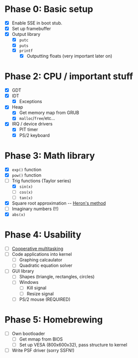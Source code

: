 # Phase 0: Basic setup
- [X] Enable SSE in boot stub.
- [X] Set up framebuffer
- [X] Output library
  - [X] `putc`
  - [X] `puts`
  - [X] `printf`
    - [X] Outputting floats (very important later on)

# Phase 2: CPU / important stuff
- [X] GDT
- [X] IDT
  - [X] Exceptions
- [X] Heap
  - [X] Get memory map from GRUB
  - [X] `malloc`/`free`/etc...
- [X] IRQ / device drivers
  - [X] PIT timer
  - [X] PS/2 keyboard

# Phase 3: Math library
- [X] `exp()` function
- [X] `pow()` function
- [ ] Trig functions (Taylor series)
    - [X] `sin(x)`
    - [ ] `cos(x)`
    - [ ] `tan(x)`
- [X] Square root approximation -- [Heron's method](https://en.wikipedia.org/wiki/Methods_of_computing_square_roots#Heron's_method)
- [ ] Imaginary numbers (!!)
- [X] `abs(x)`

# Phase 4: Usability
- [ ]  [Cooperative multitasking](https://wiki.osdev.org/Cooperative_Multitasking)
- [ ] Code applications into kernel
    - [ ] Graphing calcaulator
    - [ ] Quadratic equation solver
- [ ] GUI library
    - [ ] Shapes (triangle, rectangles, circles)
    - [ ] Windows
        - [ ] Kill signal
        - [ ] Resize signal
    - [ ] PS/2 mouse (REQUIRED)

# Phase 5: Homebrewing
- [ ] Own bootloader
    - [ ] Get mmap from BIOS
    - [ ] Set up VESA (800x600x32), pass structure to kernel
- [ ] Write PSF driver (sorry SSFN!)

